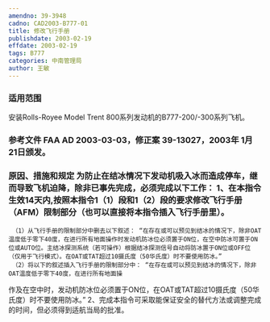 ```yaml
---
amendno: 39-3948
cadno: CAD2003-B777-01
title: 修改飞行手册
publishdate: 2003-02-19
effdate: 2003-02-19
tags: B777
categories: 中南管理局
author: 王敏
---
```


### 适用范围 
安装Rolls-Royee Model Trent 800系列发动机的B777-200/-300系列飞机。

### 参考文件    FAA AD 2003-03-03，修正案 39-13027，2003年 1月 21日颁发。

### 原因、措施和规定     为防止在结冰情况下发动机吸入冰而造成停车，继而导致飞机迫降，除非已事先完成，必须完成以下工作：     1、在本指令生效14天内,按照本指令1（1）段和1（2）段的要求修改飞行手册（AFM）限制部分（也可以直接将本指令插入飞行手册里）。
     （1）从飞行手册的限制部分中删去以下叙述： “在存在或可以预见到结冰的情况下，除非OAT温度低于零下40度，在进行所有地面操作时发动机防冰位必须置于ON位，在空中防冰可置于ON位或AUTO位。主结冰探测系统（若可操作）根据结冰探测信号自动将防冰置于ON位或OFF位（仅用于飞行模式）。在OAT或TAT超过10摄氏度（50华氏度）时不要使用防冰。”
     （2）将以下的叙述插入飞行手册的限制部分中： “在存在或可以预见到结冰的情况下，除非OAT温度低于零下40度，在进行所有地面操

  
作及在空中时，发动机防冰位必须置于ON位，在OAT或TAT超过10摄氏度（50华氏度）时不要使用防冰。”    2、完成本指令可采取能保证安全的替代方法或调整完成的时间，但必须得到适航当局的批准。 
